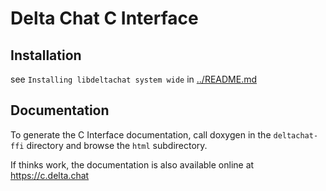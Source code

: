 # Delta Chat C Interface

## Installation

see `Installing libdeltachat system wide` in [../README.md](../README.md)

## Documentation

To generate the C Interface documentation,
call doxygen in the `deltachat-ffi` directory
and browse the `html` subdirectory.

If thinks work,
the documentation is also available online at <https://c.delta.chat>
